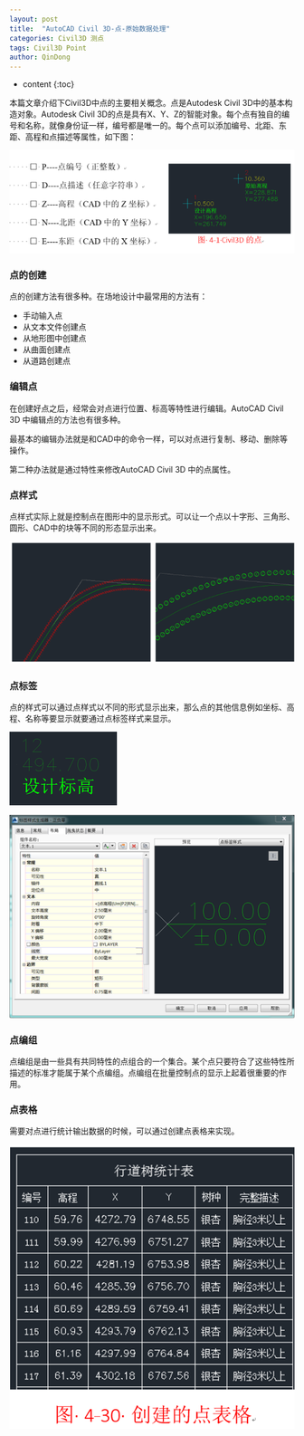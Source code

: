```yaml
---
layout: post
title:  "AutoCAD Civil 3D-点-原始数据处理"
categories: Civil3D 测点
tags: Civil3D Point
author: QinDong
---
```

* content
{:toc}

本篇文章介绍下Civil3D中点的主要相关概念。点是Autodesk Civil 3D中的基本构造对象。Autodesk Civil 3D的点是具有X、Y、Z的智能对象。每个点有独自的编号和名称，就像身份证一样，编号都是唯一的。每个点可以添加编号、北距、东距、高程和点描述等属性，如下图：

![](/img/2019/20190803-civil3d-point-01.jpg)




### 点的创建

点的创建方法有很多种。在场地设计中最常用的方法有：

- 手动输入点
- 从文本文件创建点
- 从地形图中创建点
- 从曲面创建点
- 从道路创建点

### 编辑点

在创建好点之后，经常会对点进行位置、标高等特性进行编辑。AutoCAD
Civil 3D 中编辑点的方法也有很多种。

最基本的编辑办法就是和CAD中的命令一样，可以对点进行复制、移动、删除等操作。

第二种办法就是通过特性来修改AutoCAD Civil 3D 中的点属性。

### 点样式

点样式实际上就是控制点在图形中的显示形式。可以让一个点以十字形、三角形、圆形、CAD中的块等不同的形态显示出来。

![](/img/2019/20190803-civil3d-point-02.jpg)

### 点标签

点的样式可以通过点样式以不同的形式显示出来，那么点的其他信息例如坐标、高程、名称等要显示就要通过点标签样式来显示。

![](/img/2019/20190803-civil3d-point-03.jpg)

![](/img/2019/20190803-civil3d-point-04.jpg)

### 点编组

点编组是由一些具有共同特性的点组合的一个集合。某个点只要符合了这些特性所描述的标准才能属于某个点编组。点编组在批量控制点的显示上起着很重要的作用。

### 点表格

需要对点进行统计输出数据的时候，可以通过创建点表格来实现。

![](/img/2019/20190803-civil3d-point-05.jpg)